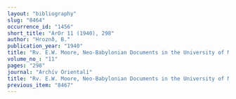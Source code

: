 ```yaml
---
layout: "bibliography"
slug: "8464"
occurrence_id: "1456"
short_title: "ArOr 11 (1940), 298"
author: "Hroznð, B."
publication_year: "1940"
title: "Rv. E.W. Moore, Neo-Babylonian Documents in the University of Michigan Collection"
volume_no_: "11"
pages: "298"
journal: "Archív Orientalí"
title: "Rv. E.W. Moore, Neo-Babylonian Documents in the University of Michigan Collection"
previous_item: "8467"
---
```

